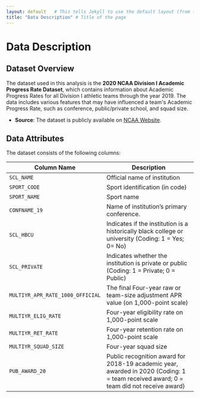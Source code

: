 ```yaml
---
layout: default   # This tells Jekyll to use the default layout (from the theme)
title: "Data Description" # Title of the page
---
```


# Data Description

## Dataset Overview

The dataset used in this analysis is the **2020 NCAA Division I Academic Progress Rate Dataset**, which contains information about Academic Progress Rates for all Division I athletic teams through the year 2019. The data includes various features that may have influenced a team's Academic Progress Rate, such as conference, public/private school, and squad size.

- **Source**: The dataset is publicly available on [NCAA Website](https://www.ncaa.org/sports/2016/12/14/shared-ncaa-research-data.aspx).

## Data Attributes

The dataset consists of the following columns:

| Column Name   | Description                                                                 |
|---------------|-----------------------------------------------------------------------------|
| `SCL_NAME`| Official name of institution|
| `SPORT_CODE`| Sport identification (in code) |
| `SPORT_NAME`| Sport name|
| `CONFNAME_19`| Name of institution’s primary conference.|
| `SCL_HBCU`| Indicates if the institution is a historically black college or university (Coding: 1 = Yes; 0= No)|
| `SCL_PRIVATE`| Indicates whether the institution is private or public (Coding: 1 = Private; 0 = Public)|
| `MULTIYR_APR_RATE_1000_OFFICIAL`| The final Four-year raw or team-size adjustment APR value (on 1,000-point scale)|
| `MULTIYR_ELIG_RATE`| Four-year eligibility rate on 1,000-point scale |
| `MULTIYR_RET_RATE`| Four-year retention rate on 1,000-point scale |
| `MULTIYR_SQUAD_SIZE`| Four-year squad size |
| `PUB_AWARD_20`| Public recognition award for 2018-19 academic year, awarded in 2020 (Coding: 1 = team received award; 0 = team did not receive award) |


